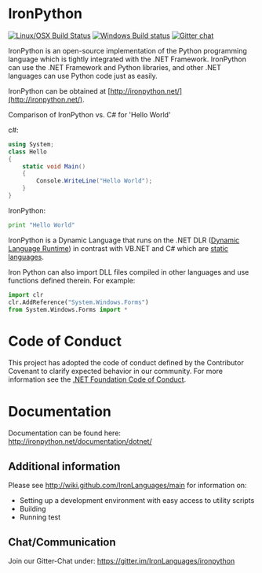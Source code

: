 IronPython
===
[![Linux/OSX Build Status](https://travis-ci.org/IronLanguages/ironpython2.svg?branch=master)](https://travis-ci.org/IronLanguages/ironpython2)
[![Windows Build status](https://ci.appveyor.com/api/projects/status/53h9jt1bym8wunh1?svg=true)](https://ci.appveyor.com/project/AlexEarl/ironpython2)
[![Gitter chat](https://badges.gitter.im/IronLanguages/ironpython.png)](https://gitter.im/IronLanguages/ironpython)

IronPython is an open-source implementation of the Python programming language which is tightly integrated with the .NET Framework. IronPython can use the .NET Framework and Python libraries, and other .NET languages can use Python code just as easily.

IronPython can be obtained at [http://ironpython.net/](http://ironpython.net/).

Comparison of IronPython vs. C# for 'Hello World'

c#:

```cs
using System;
class Hello
{
    static void Main() 
    {
        Console.WriteLine("Hello World");
    }
}
```

IronPython:
```py
print "Hello World"
```
IronPython is a Dynamic Language that runs on the .NET DLR ([Dynamic Language Runtime](http://en.wikipedia.org/wiki/Dynamic_Language_Runtime)) in contrast with VB.NET and C# which are [static languages](http://en.wikipedia.org/wiki/Type_system).


Iron Python can also import DLL files compiled in other languages and use functions defined therein. For example:

```py
import clr
clr.AddReference("System.Windows.Forms")
from System.Windows.Forms import *
```

# Code of Conduct
This project has adopted the code of conduct defined by the Contributor Covenant to clarify expected behavior in our community.
For more information see the [.NET Foundation Code of Conduct](https://dotnetfoundation.org/code-of-conduct).

# Documentation

Documentation can be found here: http://ironpython.net/documentation/dotnet/


## Additional information

Please see http://wiki.github.com/IronLanguages/main for information on:
- Setting up a development environment with easy access to utility scripts
- Building
- Running test

## Chat/Communication

Join our Gitter-Chat under: https://gitter.im/IronLanguages/ironpython

